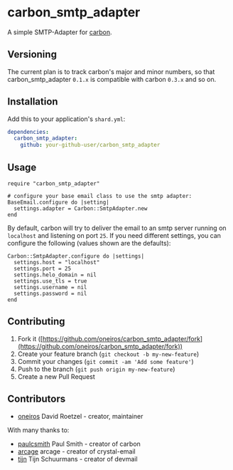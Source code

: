 # carbon\_smtp\_adapter

A simple SMTP-Adapter for [carbon](https://github.com/luckyframework/carbon).

## Versioning

The current plan is to track carbon's major and minor numbers, so that
carbon\_smtp\_adapter `0.1.x` is compatible with carbon `0.3.x` and so on.

## Installation

Add this to your application's `shard.yml`:

```yaml
dependencies:
  carbon_smtp_adapter:
    github: your-github-user/carbon_smtp_adapter
```

## Usage

```crystal
require "carbon_smtp_adapter"

# configure your base email class to use the smtp adapter:
BaseEmail.configure do |setting|
  settings.adapter = Carbon::SmtpAdapter.new
end
```

By default, carbon will try to deliver the email to an smtp server running on
`localhost` and listening on port `25`. If you need different settings, you can
configure the following (values shown are the defaults):

```crystal
Carbon::SmtpAdapter.configure do |settings|
  settings.host = "localhost"
  settings.port = 25
  settings.helo_domain = nil
  settings.use_tls = true
  settings.username = nil
  settings.password = nil
end
```

## Contributing

1. Fork it ([https://github.com/oneiros/carbon_smtp_adapter/fork](https://github.com/oneiros/carbon_smtp_adapter/fork))
2. Create your feature branch (`git checkout -b my-new-feature`)
3. Commit your changes (`git commit -am 'Add some feature'`)
4. Push to the branch (`git push origin my-new-feature`)
5. Create a new Pull Request

## Contributors

- [oneiros](https://github.com/oneiros) David Roetzel - creator, maintainer

With many thanks to:

- [paulcsmith](https://github.com/paulcsmith) Paul Smith - creator of carbon
- [arcage](https://github.com/arcage) arcage - creator of crystal-email
- [tijn](https://github.com/tijn) Tijn Schuurmans - creator of devmail
